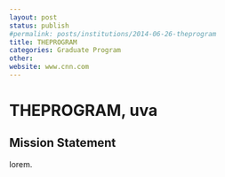 ```yaml
---
layout: post
status: publish
#permalink: posts/institutions/2014-06-26-theprogram
title: THEPROGRAM
categories: Graduate Program
other: 
website: www.cnn.com
---
```

# THEPROGRAM, uva

## Mission Statement

lorem.
  